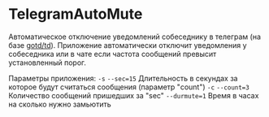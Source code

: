 # TelegramAutoMute
Автоматическое отключение уведомлений собеседнику в телеграм (на базе [gotd/td](https://github.com/gotd/td)).
Приложение автоматически отключит уведомления у собеседника или в чате если частота сообщений превысит установленный порог. 

Параметры приложения:
   `-s` `--sec=15`     Длительность в секундах за которое будут считаться сообщения (параметр "count")
  `-с` `--count=3`    Количество сообщений пришедших за "sec"
 `--durmute=1`  Время в часах на сколько нужно замьютить
